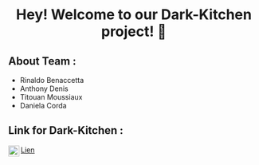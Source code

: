 <h1 align="center">Hey! Welcome to our Dark-Kitchen project! 👋</h1>

<h2>About Team :</h2>
<ul>
  <li>Rinaldo Benaccetta</li>
  <li>Anthony Denis</li>
  <li>Titouan Moussiaux</li>
  <li>Daniela Corda</li>
</ul>

<h2>Link for Dark-Kitchen :</h2>

<img align="left" alt="Lien" width="22px" src="" /> [Lien](https://anthxnyd.github.io/dark-kitchen/)
<br/>

